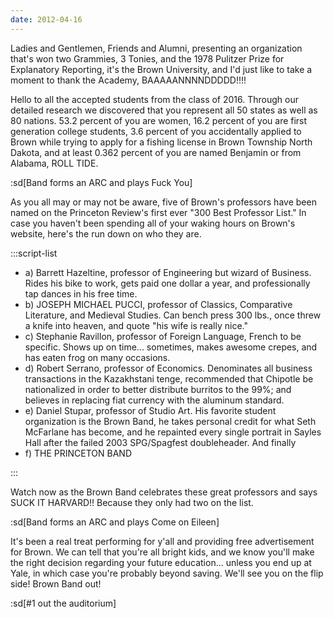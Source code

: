 ```yaml
---
date: 2012-04-16
---
```


Ladies and Gentlemen, Friends and Alumni, presenting an organization that's won two Grammies, 3 Tonies, and the 1978 Pulitzer Prize for Explanatory Reporting, it's the Brown University, and I'd just like to take a moment to thank the Academy, BAAAAANNNNDDDDD!!!!

Hello to all the accepted students from the class of 2016. Through our detailed research we discovered that you represent all 50 states as well as 80 nations. 53.2 percent of you are women, 16.2 percent of you are first generation college students, 3.6 percent of you accidentally applied to Brown while trying to apply for a fishing license in Brown Township North Dakota, and at least 0.362 percent of you are named Benjamin or from Alabama, ROLL TIDE.

:sd[Band forms an ARC and plays Fuck You]

As you all may or may not be aware, five of Brown's professors have been named on the Princeton Review's first ever "300 Best Professor List." In case you haven't been spending all of your waking hours on Brown's website, here's the run down on who they are.

:::script-list

- a) Barrett Hazeltine, professor of Engineering but wizard of Business. Rides his bike to work, gets paid one dollar a year, and professionally tap dances in his free time.
- b) JOSEPH MICHAEL PUCCI, professor of Classics, Comparative Literature, and Medieval Studies. Can bench press 300 lbs., once threw a knife into heaven, and quote "his wife is really nice."
- c) Stephanie Ravillon, professor of Foreign Language, French to be specific. Shows up on time... sometimes, makes awesome crepes, and has eaten frog on many occasions.
- d) Robert Serrano, professor of Economics. Denominates all business transactions in the Kazakhstani tenge, recommended that Chipotle be nationalized in order to better distribute burritos to the 99%; and believes in replacing fiat currency with the aluminum standard.
- e) Daniel Stupar, professor of Studio Art. His favorite student organization is the Brown Band, he takes personal credit for what Seth McFarlane has become, and he repainted every single portrait in Sayles Hall after the failed 2003 SPG/Spagfest doubleheader. And finally
- f) THE PRINCETON BAND

:::

Watch now as the Brown Band celebrates these great professors and says SUCK IT HARVARD!! Because they only had two on the list.

:sd[Band forms an ARC and plays Come on Eileen]

It's been a real treat performing for y'all and providing free advertisement for Brown. We can tell that you're all bright kids, and we know you'll make the right decision regarding your future education... unless you end up at Yale, in which case you're probably beyond saving. We'll see you on the flip side! Brown Band out!

:sd[#1 out the auditorium]
